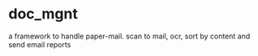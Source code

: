 # doc_mgnt
a framework to handle paper-mail. scan to mail, ocr, sort by content and send email reports
